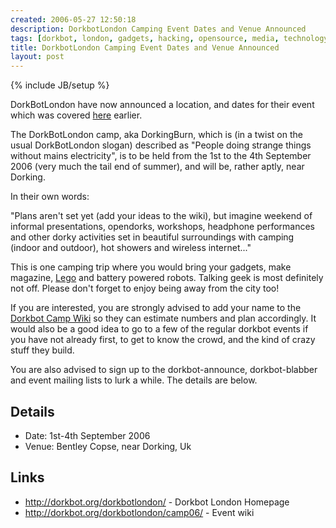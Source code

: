 ```yaml
---
created: 2006-05-27 12:50:18
description: DorkbotLondon Camping Event Dates and Venue Announced
tags: [dorkbot, london, gadgets, hacking, opensource, media, technology, camping, uk]
title: DorkbotLondon Camping Event Dates and Venue Announced
layout: post
---
```

{% include JB/setup %}

DorkBotLondon have now announced a location, and dates for their event which was covered [here](/2006/05/10/dorkbot-london-summer-camp-aka-dorkcamp-proposed.html) earlier.

The DorkBotLondon camp, aka DorkingBurn, which is (in a twist on the usual DorkBotLondon slogan) described as "People doing strange things without mains electricity", is to be held from the 1st to the 4th September 2006 (very much the tail end of summer), and will be, rather aptly, near Dorking.

In their own words:

"Plans aren't set yet (add your ideas to the wiki), but imagine weekend of informal presentations, opendorks, workshops, headphone performances and other dorky activities set in beautiful surroundings with camping (indoor and outdoor), hot showers and wireless internet..."

This is one camping trip where you would bring your gadgets, make magazine, [Lego](/wiki/lego) and battery powered robots. Talking geek is most definitely not off.  Please don't forget to enjoy being away from the city too!

If you are interested, you are strongly advised to add your name to the [Dorkbot Camp Wiki](http://dorkbot.org/dorkbotlondon/camp06/) so they can estimate numbers and plan accordingly. It would also be a good idea to go to a few of the regular dorkbot events if you have not already first, to get to know the crowd, and the kind of crazy stuff they build.

You are also advised to sign up to the dorkbot-announce, dorkbot-blabber and event mailing lists to lurk a while. The details are below.

## Details

* Date: 1st-4th September 2006
* Venue: Bentley Copse, near Dorking, Uk

## Links

* <http://dorkbot.org/dorkbotlondon/> - Dorkbot London Homepage
* <http://dorkbot.org/dorkbotlondon/camp06/> - Event wiki
